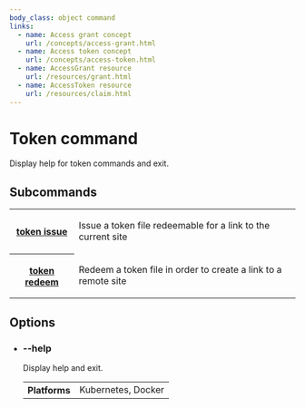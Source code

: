 ```yaml
---
body_class: object command
links:
  - name: Access grant concept
    url: /concepts/access-grant.html
  - name: Access token concept
    url: /concepts/access-token.html
  - name: AccessGrant resource
    url: /resources/grant.html
  - name: AccessToken resource
    url: /resources/claim.html
---
```


# Token command

<section>

Display help for token commands and exit.

</section>

<section>

## Subcommands

<table class="commands">
<tr><th><a href="token-issue.html">token issue</a></th><td><p>Issue a token file redeemable for a link to the current site</p>
</td></tr>
<tr><th><a href="token-redeem.html">token redeem</a></th><td><p>Redeem a token file in order to create a link to a remote site</p>
</td></tr>
</table>

</section>

<section>

## Options

- <h3 id="help">--help <span class="attribute-info"></span></h3>

  Display help and exit.

  <table class="fields"><tr><th>Platforms</th><td>Kubernetes, Docker</td></table>

</section>
